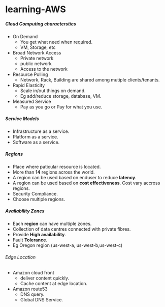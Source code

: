 # learning-AWS

##### Cloud Computing characterstics
* On Demand
  * You get what need when required.
  * VM, Storage, etc
* Broad Network Access
  * Private network
  * public network
  * Access to the network
* Resource Polling
  * Network, Rack, Building are shared among mutiple clients/tenants.
* Rapid Elasticity
  * Scale in/out things on demand.
  * Eg add/reduce storage, database, VM.
* Measured Service
  * Pay as you go or Pay for what you use.


##### Service Models
* Infrastructure as a service.  
* Platform as a service.
* Software as a service.

##### Regions
* Place where paticular resource is located.
* More than **14** regions across the world.
* A region can be used based on enduser to reduce **latency**.
* A region can be used based on **cost effectiveness**. Cost vary accross regions.
* Security Compliance.
* Choose multiple regions.

##### Availability Zones
* Each **region** can have multiple zones.
* Collection of data centres connected with private fibres.
* Provide **High availability**.
* Fault **Tolerance**.
* Eg Oregon region (us-west-a, us-west-b,us-west-c)

###### Edge Location
* Amazon cloud front
  * deliver content quickly.
  * Cache content at edge location.
* Amazon route53
  * DNS query.
  * Global DNS Service.
